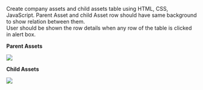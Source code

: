 Create company assets and child assets table using HTML, CSS, JavaScript. Parent Asset and child Asset row should have same background to show relation between them. <br/>
User should be shown the row details when any row of the table is clicked in alert box.

<b> Parent Assets</b>

![](image.png)


<b>Child Assets </b>

![](image.png)
